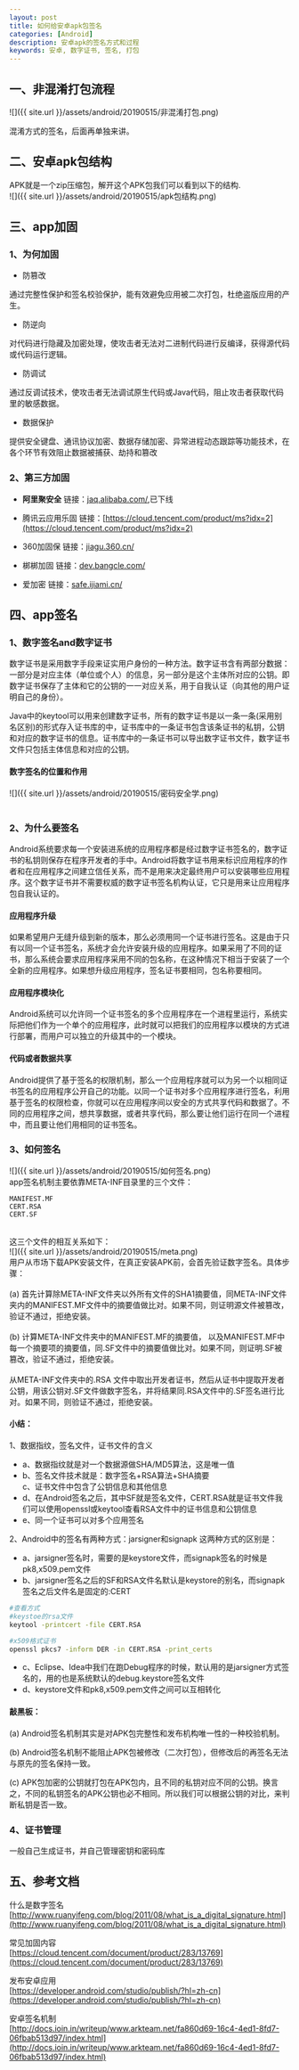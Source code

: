 ```yaml
---
layout: post
title: 如何给安卓apk包签名
categories: [Android]
description: 安卓apk的签名方式和过程
keywords: 安卓, 数字证书, 签名, 打包
---
```

<a name="wyt9qi"></a>
## [](#wyt9qi)一、非混淆打包流程
![]({{ site.url }}/assets/android/20190515/非混淆打包.png)

混淆方式的签名，后面再单独来讲。

<a name="ilu9sf"></a>
## [](#ilu9sf)二、安卓apk包结构
APK就是一个zip压缩包，解开这个APK包我们可以看到以下的结构.<br />![]({{ site.url }}/assets/android/20190515/apk包结构.png)


<a name="v6a1cu"></a>
## [](#v6a1cu)三、app加固
<a name="plvwul"></a>
### [](#plvwul)1、为何加固

- 防篡改


通过完整性保护和签名校验保护，能有效避免应用被二次打包，杜绝盗版应用的产生。

- 防逆向


对代码进行隐藏及加密处理，使攻击者无法对二进制代码进行反编译，获得源代码或代码运行逻辑。

- 防调试


通过反调试技术，使攻击者无法调试原生代码或Java代码，阻止攻击者获取代码里的敏感数据。

- 数据保护


提供安全键盘、通讯协议加密、数据存储加密、异常进程动态跟踪等功能技术，在各个环节有效阻止数据被捕获、劫持和篡改
<a name="n1hgxe"></a>
### [](#n1hgxe)2、第三方加固

- **阿里聚安全** 链接：[jaq.alibaba.com/](http://jaq.alibaba.com/),已下线

- 腾讯云应用乐固 链接：[https://cloud.tencent.com/product/ms?idx=2](https://cloud.tencent.com/product/ms?idx=2)

- 360加固保 链接：[jiagu.360.cn/](http://jiagu.360.cn/)

- 梆梆加固 链接：[dev.bangcle.com/](http://dev.bangcle.com/)

- 爱加密 链接：[safe.ijiami.cn/](http://safe.ijiami.cn/)


<a name="l72qai"></a>
## [](#l72qai)四、app签名
<a name="b84fge"></a>
### [](#b84fge)1、数字签名and数字证书
  数字证书是采用数字手段来证实用户身份的一种方法。数字证书含有两部分数据：一部分是对应主体（单位或个人）的信息，另一部分是这个主体所对应的公钥。即数字证书保存了主体和它的公钥的一一对应关系，用于自我认证（向其他的用户证明自己的身份）。
  
  Java中的keytool可以用来创建数字证书，所有的数字证书是以一条一条(采用别名区别)的形式存入证书库的中，证书库中的一条证书包含该条证书的私钥，公钥和对应的数字证书的信息。证书库中的一条证书可以导出数字证书文件，数字证书文件只包括主体信息和对应的公钥。

<a name="y8i5ni"></a>
#### [](#y8i5ni)                数字签名的位置和作用
![]({{ site.url }}/assets/android/20190515/密码安全学.png)<br />  
<a name="6a70bz"></a>
### [](#6a70bz)2、为什么要签名
  Android系统要求每一个安装进系统的应用程序都是经过数字证书签名的，数字证书的私钥则保存在程序开发者的手中。Android将数字证书用来标识应用程序的作者和在应用程序之间建立信任关系，而不是用来决定最终用户可以安装哪些应用程序。这个数字证书并不需要权威的数字证书签名机构认证，它只是用来让应用程序包自我认证的。
<a name="7o73ch"></a>
#### [](#7o73ch)应用程序升级
  如果希望用户无缝升级到新的版本，那么必须用同一个证书进行签名。这是由于只有以同一个证书签名，系统才会允许安装升级的应用程序。如果采用了不同的证书，那么系统会要求应用程序采用不同的包名称，在这种情况下相当于安装了一个全新的应用程序。如果想升级应用程序，签名证书要相同，包名称要相同。
<a name="mt0vra"></a>
#### [](#mt0vra)应用程序模块化
  Android系统可以允许同一个证书签名的多个应用程序在一个进程里运行，系统实际把他们作为一个单个的应用程序，此时就可以把我们的应用程序以模块的方式进行部署，而用户可以独立的升级其中的一个模块。
<a name="r128qk"></a>
#### [](#r128qk)代码或者数据共享
  Android提供了基于签名的权限机制，那么一个应用程序就可以为另一个以相同证书签名的应用程序公开自己的功能。以同一个证书对多个应用程序进行签名，利用基于签名的权限检查，你就可以在应用程序间以安全的方式共享代码和数据了。不同的应用程序之间，想共享数据，或者共享代码，那么要让他们运行在同一个进程中，而且要让他们用相同的证书签名。
<a name="nunrsz"></a>
### [](#nunrsz)3、如何签名
![]({{ site.url }}/assets/android/20190515/如何签名.png)
<br />app签名机制主要依靠META-INF目录里的三个文件：
```
MANIFEST.MF
CERT.RSA
CERT.SF
```

<br />这三个文件的相互关系如下：<br />![]({{ site.url }}/assets/android/20190515/meta.png)<br />用户从市场下载APK安装文件，在真正安装APK前，会首先验证数字签名。具体步骤：<br />
<br />(a) 首先计算除META-INF文件夹以外所有文件的SHA1摘要值，同META-INF文件夹内的MANIFEST.MF文件中的摘要值做比对。如果不同，则证明源文件被篡改，验证不通过，拒绝安装。<br />
<br />(b) 计算META-INF文件夹中的MANIFEST.MF的摘要值， 以及MANIFEST.MF中每一个摘要项的摘要值，同.SF文件中的摘要值做比对。如果不同，则证明.SF被篡改，验证不通过，拒绝安装。<br />
<br />从META-INF文件夹中的.RSA 文件中取出开发者证书，然后从证书中提取开发者公钥，用该公钥对.SF文件做数字签名，并将结果同.RSA文件中的.SF签名进行比对。如果不同，则验证不通过，拒绝安装。

<a name="7ruogb"></a>
#### [](#7ruogb)小结：

1、数据指纹，签名文件，证书文件的含义<br />	
* a、数据指纹就是对一个数据源做SHA/MD5算法，这是唯一值<br />	
* b、签名文件技术就是：数字签名+RSA算法+SHA摘要<br />	c、证书文件中包含了公钥信息和其他信息<br />
* d、在Android签名之后，其中SF就是签名文件，CERT.RSA就是证书文件我们可以使用openssl或keytool查看RSA文件中的证书信息和公钥信息<br />
* e、同一个证书可以对多个应用签名<br />

2、Android中的签名有两种方式：jarsigner和signapk 这两种方式的区别是：<br />	
* a、jarsigner签名时，需要的是keystore文件，而signapk签名的时候是pk8,x509.pem文件<br />	
* b、jarsigner签名之后的SF和RSA文件名默认是keystore的别名，而signapk签名之后文件名是固定的:CERT<br />


```bash
#查看方式
#keystoe的rsa文件
keytool -printcert -file CERT.RSA

#x509格式证书
openssl pkcs7 -inform DER -in CERT.RSA -print_certs
```
* c、Eclipse、Idea中我们在跑Debug程序的时候，默认用的是jarsigner方式签名的，用的也是系统默认的debug.keystore签名文件<br />
* d、keystore文件和pk8,x509.pem文件之间可以互相转化

<a name="tdwvtv"></a>
#### [](#tdwvtv)敲黑板：
(a) Android签名机制其实是对APK包完整性和发布机构唯一性的一种校验机制。

(b) Android签名机制不能阻止APK包被修改（二次打包），但修改后的再签名无法与原先的签名保持一致。

(c) APK包加密的公钥就打包在APK包内，且不同的私钥对应不同的公钥。换言之，不同的私钥签名的APK公钥也必不相同。所以我们可以根据公钥的对比，来判断私钥是否一致。

<a name="eexrfn"></a>
### [](#eexrfn)4、证书管理
  一般自己生成证书，并自己管理密钥和密码库<br />

<a name="mgwekw"></a>
## [](#mgwekw)五、参考文档
什么是数字签名<br />[http://www.ruanyifeng.com/blog/2011/08/what_is_a_digital_signature.html](http://www.ruanyifeng.com/blog/2011/08/what_is_a_digital_signature.html)<br />

常见加固内容<br />[https://cloud.tencent.com/document/product/283/13769](https://cloud.tencent.com/document/product/283/13769)<br />

发布安卓应用<br /> [https://developer.android.com/studio/publish/?hl=zh-cn](https://developer.android.com/studio/publish/?hl=zh-cn)<br />

安卓签名机制<br />[http://docs.ioin.in/writeup/www.arkteam.net/fa860d69-16c4-4ed1-8fd7-06fbab513d97/index.html](http://docs.ioin.in/writeup/www.arkteam.net/fa860d69-16c4-4ed1-8fd7-06fbab513d97/index.html)
